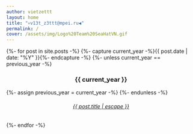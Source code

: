 ```yaml
---
author: vietzettt
layout: home
title: "💀v13t_z3ttt@mpei.ru◀️"
permalink: /
cover: /assets/img/Logo%20Team%20SeaHatVN.gif
---
```

{%- for post in site.posts -%}
  {%- capture current_year -%}{{ post.date | date: "%Y" }}{%- endcapture -%}
  {%- unless current_year == previous_year -%}
    <h3 align="center">{{ current_year }}</h3>
    {%- assign previous_year = current_year -%}
  {%- endunless -%}
  <article class="post-item" align="center">
    <h6 class="post-item-title">
      <a href="{{ post.url }}">{{ post.title | escape }}</a>
    </h6>
  </article>
{%- endfor -%}
